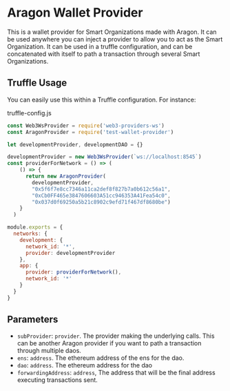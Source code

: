 # Aragon Wallet Provider

This is a wallet provider for Smart Organizations made with Aragon. It can be used anywhere you can inject a provider to allow you to act as the Smart Organization. It can be used in a truffle configuration, and can be concatenated with itself to path a transaction through several Smart Organizations.


## Truffle Usage

You can easily use this within a Truffle configuration. For instance:

truffle-config.js
```javascript
const Web3WsProvider = require('web3-providers-ws')
const AragonProvider = require('test-wallet-provider')

let developmentProvider, developmentDAO = {}

developmentProvider = new Web3WsProvider(`ws://localhost:8545`)
const providerForNetwork = () => (
    () => {
      return new AragonProvider(
        developmentProvider,
        "0x5f6f7e8cc7346a11ca2def8f827b7a0b612c56a1",
        "0xCb0FF465e3847606603A51cc946353A41Fea54c0",
        "0x037d0f69250a5b21c8902c9efd71f467df8680be")
    }
  )

module.exports = {
  networks: {
    development: {
      network_id: '*',
      provider: developmentProvider
    },
    app: {
      provider: providerForNetwork(),
      network_id: '*'
    }
  }
}

```

## Parameters

- `subProvider`: `provider`. The provider making the underlying calls. This can be another Aragon provider if you want to path a transaction through multiple daos.
- `ens`: `address`. The ethereum address of the ens for the dao.
- `dao`: `address`. The ethereum address for the dao
- `forwardingAddress`: `address`, The address that will be the final address executing transactions sent.
